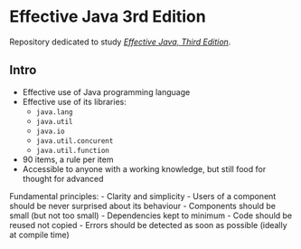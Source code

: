 # Effective Java 3rd Edition

Repository dedicated to study [*Effective Java, Third Edition*](https://www.amazon.com/Effective-Java-3rd-Joshua-Bloch/dp/0134685997).

## Intro

- Effective use of Java programming language
- Effective use of its libraries:
    - `java.lang`
    - `java.util`
    - `java.io`
    - `java.util.concurent`
    - `java.util.function`
- 90 items, a rule per item
- Accessible to anyone with a working knowledge, but still food for thought for advanced

Fundamental principles:
    - Clarity and simplicity
    - Users of a component should be never surprised about its behaviour
    - Components should be small (but not too small)
    - Dependencies kept to minimum
    - Code should be reused not copied
    - Errors should be detected as soon as possible (ideally at compile time)
